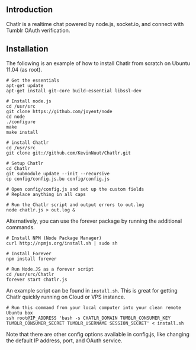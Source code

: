 Introduction
------------

Chatlr is a realtime chat powered by node.js, socket.io, and connect with Tumblr OAuth verification.

Installation
------------

The following is an example of how to install Chatlr from scratch on Ubuntu 11.04 (as root).

	# Get the essentials
	apt-get update
	apt-get install git-core build-essential libssl-dev

	# Install node.js
	cd /usr/src
	git clone https://github.com/joyent/node
	cd node
	./configure
	make
	make install

	# install Chatlr
	cd /usr/src
	git clone git://github.com/KevinNuut/Chatlr.git

	# Setup Chatlr
	cd Chatlr
	git submodule update --init --recursive
	cp config/config.js.bu config/config.js

	# Open config/config.js and set up the custom fields
	# Replace anything in all caps

	# Run the Chatlr script and output errors to out.log
	node chatlr.js > out.log &

Alternatively, you can use the forever package by running the additional commands.

	# Install NPM (Node Package Manager)
	curl http://npmjs.org/install.sh | sudo sh

	# Install Forever
	npm install forever

	# Run Node.JS as a forever script
	cd /usr/src/Chatlr
	forever start chatlr.js

An example script can be found in `install.sh`. This is great for getting Chatlr quickly running on Cloud or VPS instance.

	
	# Run this command from your local computer into your clean remote Ubuntu box
	ssh root@IP_ADDRESS 'bash -s CHATLR_DOMAIN TUMBLR_CONSUMER_KEY TUMBLR_CONSUMER_SECRET TUMBLR_USERNAME SESSION_SECRET' < install.sh

Note that there are other config options available in config.js, like changing the default IP address, port, and OAuth service.
